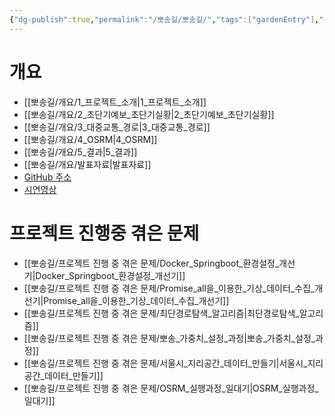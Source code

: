 ```yaml
---
{"dg-publish":true,"permalink":"/뽀송길/뽀송길/","tags":["gardenEntry"],"created":"2024-09-19T14:29:57.255+09:00"}
---
```


# 개요
- [[뽀송길/개요/1_프로젝트_소개\|1_프로젝트_소개]]
- [[뽀송길/개요/2_초단기예보_초단기실황\|2_초단기예보_초단기실황]]
- [[뽀송길/개요/3_대중교통_경로\|3_대중교통_경로]]
- [[뽀송길/개요/4_OSRM\|4_OSRM]]
- [[뽀송길/개요/5_결과\|5_결과]]
- [[뽀송길/개요/발표자료\|발표자료]]
- [GitHub 주소](https://github.com/Gonagi/pposonggil_v2)
- [시연영상](https://youtu.be/pW2QbOUD66s)
# 프로젝트 진행중 겪은 문제
- [[뽀송길/프로젝트 진행 중 겪은 문제/Docker_Springboot_환경설정_개선기\|Docker_Springboot_환경설정_개선기]]
- [[뽀송길/프로젝트 진행 중 겪은 문제/Promise_all을_이용한_기상_데이터_수집_개선기\|Promise_all을_이용한_기상_데이터_수집_개선기]]
- [[뽀송길/프로젝트 진행 중 겪은 문제/최단경로탐색_알고리즘\|최단경로탐색_알고리즘]]
- [[뽀송길/프로젝트 진행 중 겪은 문제/뽀송_가중치_설정_과정\|뽀송_가중치_설정_과정]]
- [[뽀송길/프로젝트 진행 중 겪은 문제/서울시_지리공간_데이터_만들기\|서울시_지리공간_데이터_만들기]]
- [[뽀송길/프로젝트 진행 중 겪은 문제/OSRM_실행과정_일대기\|OSRM_실행과정_일대기]]